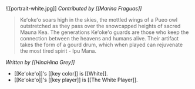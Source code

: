 ![[portrait-white.jpg]]
*Contributed by [[Marina Fraguas]]*

> Keʻokeʻo soars high in the skies, the mottled wings of a Pueo owl outstretched as they pass over the snowcapped heights of sacred Mauna Kea. The generations Keʻokeʻo guards are those who keep the connection between the heavens and humans alive. Their artifact takes the form of a gourd drum, which when played can rejuvenate the most tired spirit - Ipu Mana.

*Written by [[HinaHina Grey]]*

- [[Keʻokeʻo]]'s [[key color]] is [[White]].
- [[Keʻokeʻo]]'s [[key player]] is [[The White Player]].